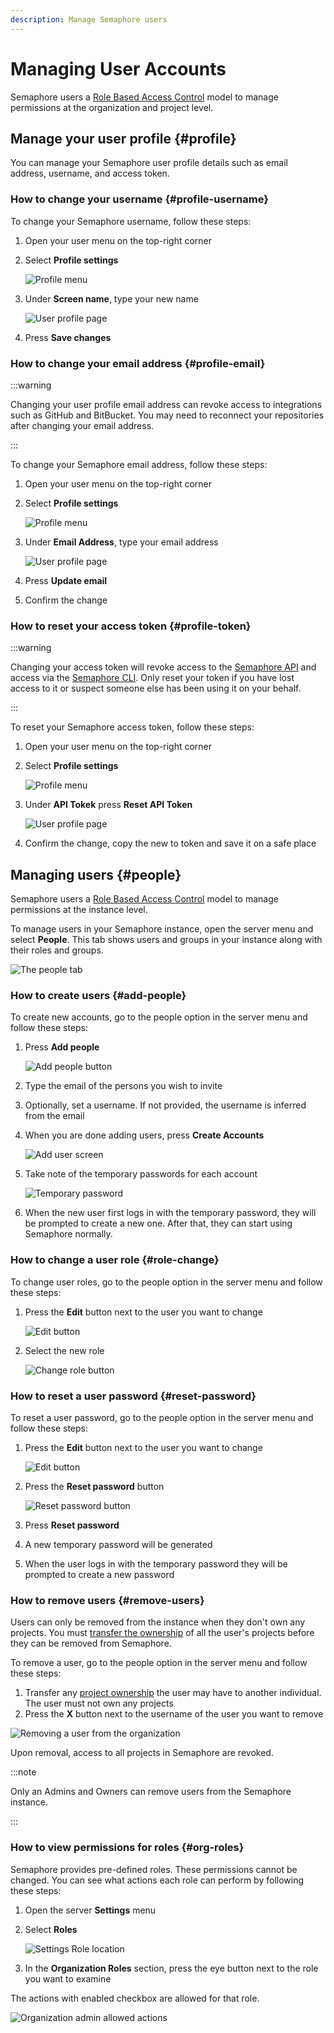 ```yaml
---
description: Manage Semaphore users
---
```


# Managing User Accounts

Semaphore users a [Role Based Access Control](./rbac) model to manage permissions at the organization and project level.

## Manage your user profile {#profile}

You can manage your Semaphore user profile details such as email address, username, and access token.

### How to change your username {#profile-username}

To change your Semaphore username, follow these steps:

<Steps>

1. Open your user menu on the top-right corner
2. Select **Profile settings**

    ![Profile menu](./img/profile-menu.jpg)

3. Under **Screen name**, type your new name

    ![User profile page](./img/user-profile-page.jpg)

4. Press **Save changes**

</Steps>

### How to change your email address {#profile-email}

:::warning

Changing your user profile email address can revoke access to integrations such as GitHub and BitBucket. You may need to reconnect your repositories after changing your email address.

:::

To change your Semaphore email address, follow these steps:

<Steps>

1. Open your user menu on the top-right corner
2. Select **Profile settings**

    ![Profile menu](./img/profile-menu.jpg)

3. Under **Email Address**, type your email address

    ![User profile page](./img/user-profile-page.jpg)

4. Press **Update email**

5. Confirm the change

</Steps>

### How to reset your access token {#profile-token}

:::warning

Changing your access token will revoke access to the [Semaphore API](../reference/api) and access via the [Semaphore CLI](../reference/semaphore-cli). Only reset your token if you have lost access to it or suspect someone else has been using it on your behalf.

:::

To reset your Semaphore access token, follow these steps:

<Steps>

1. Open your user menu on the top-right corner
2. Select **Profile settings**

    ![Profile menu](./img/profile-menu.jpg)

3. Under **API Tokek** press **Reset API Token**

    ![User profile page](./img/user-profile-page.jpg)

4. Confirm the change, copy the new to token and save it on a safe place

</Steps>

## Managing users {#people}

Semaphore users a [Role Based Access Control](./rbac) model to manage permissions at the instance level.

To manage users in your Semaphore instance, open the server menu and select **People**. This tab shows users and groups in your instance along with their roles and groups.

![The people tab](./img/people-tab.jpg)

### How to create users {#add-people}

To create new accounts, go to the people option in the server menu and follow these steps:

<Steps>

1. Press **Add people**

      ![Add people button](./img/add-people-button.jpg)

2. Type the email of the persons you wish to invite
3. Optionally, set a username. If not provided, the username is inferred from the email
4. When you are done adding users, press **Create Accounts**

      ![Add user screen](./img/add-user.jpg)

5. Take note of the temporary passwords for each account

      ![Temporary password](./img/temp-password.jpg)

6. When the new user first logs in with the temporary password, they will be prompted to create a new one. After that, they can start using Semaphore normally.

</Steps>

### How to change a user role {#role-change}

To change user roles, go to the people option in the server menu and follow these steps:

<Steps>

1. Press the **Edit** button next to the user you want to change

      ![Edit button](./img/edit-button-people.jpg)

2. Select the new role

      ![Change role button](./img/change-role.jpg)

</Steps>


### How to reset a user password {#reset-password}

To reset a user password, go to the people option in the server menu and follow these steps:

<Steps>

1. Press the **Edit** button next to the user you want to change

      ![Edit button](./img/edit-button-people.jpg)

2. Press the **Reset password** button

      ![Reset password button](./img/change-role.jpg)

3. Press **Reset password**

4. A new temporary password will be generated

5. When the user logs in with the temporary password they will be prompted to create a new password

</Steps>

### How to remove users {#remove-users}

Users can only be removed from the instance when they don't own any projects. You must [transfer the ownership](./projects#owner-change) of all the user's projects before they can be removed from Semaphore.

To remove a user, go to the people option in the server menu and follow these steps:

<Steps>

1. Transfer any [project ownership](./projects#owner-change) the user may have to another individual. The user must not own any projects
2. Press the **X** button next to the username of the user you want to remove

  ![Removing a user from the organization](./img/remove-user.jpg)

</Steps>

Upon removal, access to all projects in Semaphore are revoked.

:::note

Only an Admins and Owners can remove users from the Semaphore instance.

:::

### How to view permissions for roles {#org-roles}

Semaphore provides pre-defined roles. These permissions cannot be changed. You can see what actions each role can perform by following these steps:

<Steps>

1. Open the server **Settings** menu
2. Select **Roles**

      ![Settings Role location](./img/settings-roles.jpg)

3. In the **Organization Roles** section, press the eye button next to the role you want to examine

</Steps>

The actions with enabled checkbox are allowed for that role.

![Organization admin allowed actions](./img/org-admin-roles.jpg)
